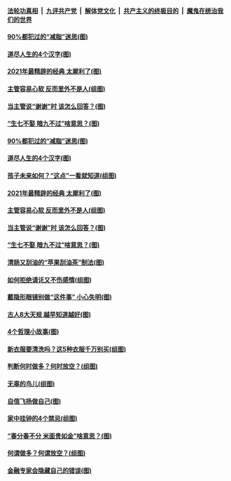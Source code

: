 

####  [法轮功真相](../../../../basic/blob/master/README.md?t=03250731) &nbsp;|&nbsp; [九评共产党](../../../../9ping.md/blob/master/README.md?t=03250731) &nbsp;|&nbsp; [解体党文化](../../../../jtdwh.md/blob/master/README.md?t=03250731)  &nbsp;|&nbsp; [共产主义的终极目的](../../../../gczydzjmd.md/blob/master/README.md?t=03250731) &nbsp;|&nbsp; [魔鬼在统治我们的世界](../../../../mgztzwmdsj.md/blob/master/README.md?t=03250731) 

#### [90%都犯过的“减脂”迷思(图)](../pages/p8/966576.md?t=03250731) 

#### [道尽人生的4个汉字(图)](../pages/p8/965438.md?t=03250731) 

#### [2021年最精辟的经典 太犀利了(图)](../pages/p8/966031.md?t=03250731) 

#### [主管容易心软 反而里外不是人(组图)](../pages/p8/966474.md?t=03250731) 

#### [当主管说“谢谢”时 该怎么回答？(图)](../pages/p8/966048.md?t=03250731) 

#### [“生七不娶 暗九不过”啥意思？(图)](../pages/p8/966429.md?t=03250731) 

#### [90%都犯过的“减脂”迷思(图)](../pages/p8/966576.md?t=03250731) 

#### [道尽人生的4个汉字(图)](../pages/p8/965438.md?t=03250731) 

#### [孩子未来如何？“这点”一看就知道(组图)](../pages/p8/966011.md?t=03250731) 

#### [2021年最精辟的经典 太犀利了(图)](../pages/p8/966031.md?t=03250731) 

#### [主管容易心软 反而里外不是人(组图)](../pages/p8/966474.md?t=03250731) 

#### [当主管说“谢谢”时 该怎么回答？(图)](../pages/p8/966048.md?t=03250731) 

#### [“生七不娶 暗九不过”啥意思？(图)](../pages/p8/966429.md?t=03250731) 

#### [清肠又刮油的“苹果刮油茶”制法(图)](../pages/p8/966245.md?t=03250731) 

#### [如何拒绝请讬又不伤感情(组图)](../pages/p8/966361.md?t=03250731) 

#### [戴隐形眼镜别做“这件事” 小心失明(图)](../pages/p8/966349.md?t=03250731) 

#### [古人8大天规 越早知道越好(图)](../pages/p8/965782.md?t=03250731) 

#### [4个哲理小故事(图)](../pages/p8/966044.md?t=03250731) 

#### [新衣服要清洗吗？这5种衣服千万别买(组图)](../pages/p8/965831.md?t=03250731) 

#### [判断何时做多？何时放空？(组图)](../pages/p8/966166.md?t=03250731) 

#### [无辜的鸟儿(组图)](../pages/p8/966163.md?t=03250731) 

#### [自信飞扬做自己(图)](../pages/p8/965977.md?t=03250731) 

#### [家中挂钟的4个禁忌(组图)](../pages/p8/965439.md?t=03250731) 

#### [“春分春不分 米面贵如金”啥意思？(图)](../pages/p8/966137.md?t=03250731) 

#### [何谓做多？何谓放空？(组图)](../pages/p8/966131.md?t=03250731) 

#### [金融专家会隐藏自己的错误(图)](../pages/p8/965919.md?t=03250731) 

